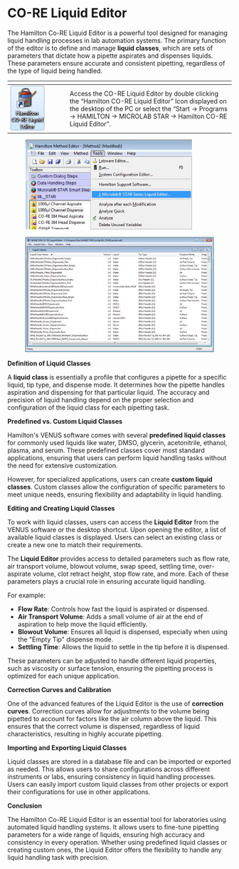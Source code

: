 # CO-RE Liquid Editor‌

The Hamilton Co-RE Liquid Editor is a powerful tool designed for managing liquid handling processes in lab automation systems. The primary function of the editor is to define and manage **liquid classes**, which are sets of parameters that dictate how a pipette aspirates and dispenses liquids. These parameters ensure accurate and consistent pipetting, regardless of the type of liquid being handled.

<table data-header-hidden><thead><tr><th width="119"></th><th></th></tr></thead><tbody><tr><td><img src="../../.gitbook/assets/image (11) (1) (1) (1) (1) (1) (1) (1) (1) (1) (1) (1) (1) (1) (1).png" alt="" data-size="original"></td><td>Access the CO-RE Liquid Editor‌ by double clicking the “Hamilton CO-RE Liquid Editor‌” Icon displayed on the desktop of the PC or select the “Start -> Programs -> HAMILTON -> MICROLAB STAR -> Hamilton CO-RE Liquid Editor‌”.</td></tr></tbody></table>

<div>

<figure><img src="../../.gitbook/assets/Image_1382.jpg" alt="" width="375"><figcaption></figcaption></figure>

 

<figure><img src="../../.gitbook/assets/image (12) (1) (1) (1) (1) (1) (1) (1) (1) (1) (1) (1) (1) (1) (1).png" alt="" width="462"><figcaption></figcaption></figure>

</div>

**Definition of Liquid Classes**

A **liquid class** is essentially a profile that configures a pipette for a specific liquid, tip type, and dispense mode. It determines how the pipette handles aspiration and dispensing for that particular liquid. The accuracy and precision of liquid handling depend on the proper selection and configuration of the liquid class for each pipetting task.

**Predefined vs. Custom Liquid Classes**

Hamilton's VENUS software comes with several **predefined liquid classes** for commonly used liquids like water, DMSO, glycerin, acetonitrile, ethanol, plasma, and serum. These predefined classes cover most standard applications, ensuring that users can perform liquid handling tasks without the need for extensive customization.

However, for specialized applications, users can create **custom liquid classes**. Custom classes allow the configuration of specific parameters to meet unique needs, ensuring flexibility and adaptability in liquid handling.

**Editing and Creating Liquid Classes**

To work with liquid classes, users can access the **Liquid Editor** from the VENUS software or the desktop shortcut. Upon opening the editor, a list of available liquid classes is displayed. Users can select an existing class or create a new one to match their requirements.

The **Liquid Editor** provides access to detailed parameters such as flow rate, air transport volume, blowout volume, swap speed, settling time, over-aspirate volume, clot retract height, stop flow rate, and more. Each of these parameters plays a crucial role in ensuring accurate liquid handling.

For example:

* **Flow Rate**: Controls how fast the liquid is aspirated or dispensed.
* **Air Transport Volume**: Adds a small volume of air at the end of aspiration to help move the liquid efficiently.
* **Blowout Volume**: Ensures all liquid is dispensed, especially when using the "Empty Tip" dispense mode.
* **Settling Time**: Allows the liquid to settle in the tip before it is dispensed.

These parameters can be adjusted to handle different liquid properties, such as viscosity or surface tension, ensuring the pipetting process is optimized for each unique application.

**Correction Curves and Calibration**

One of the advanced features of the Liquid Editor is the use of **correction curves**. Correction curves allow for adjustments to the volume being pipetted to account for factors like the air column above the liquid. This ensures that the correct volume is dispensed, regardless of liquid characteristics, resulting in highly accurate pipetting.

**Importing and Exporting Liquid Classes**

Liquid classes are stored in a database file and can be imported or exported as needed. This allows users to share configurations across different instruments or labs, ensuring consistency in liquid handling processes. Users can easily import custom liquid classes from other projects or export their configurations for use in other applications.

**Conclusion**

The Hamilton Co-RE Liquid Editor is an essential tool for laboratories using automated liquid handling systems. It allows users to fine-tune pipetting parameters for a wide range of liquids, ensuring high accuracy and consistency in every operation. Whether using predefined liquid classes or creating custom ones, the Liquid Editor offers the flexibility to handle any liquid handling task with precision.
